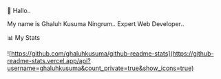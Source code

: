 👋 Hallo..

My name is Ghaluh Kusuma Ningrum..
Expert Web Developer..

📊 My Stats

![https://github.com/ghaluhkusuma/github-readme-stats](https://github-readme-stats.vercel.app/api?username=ghaluhkusuma&count_private=true&show_icons=true)
